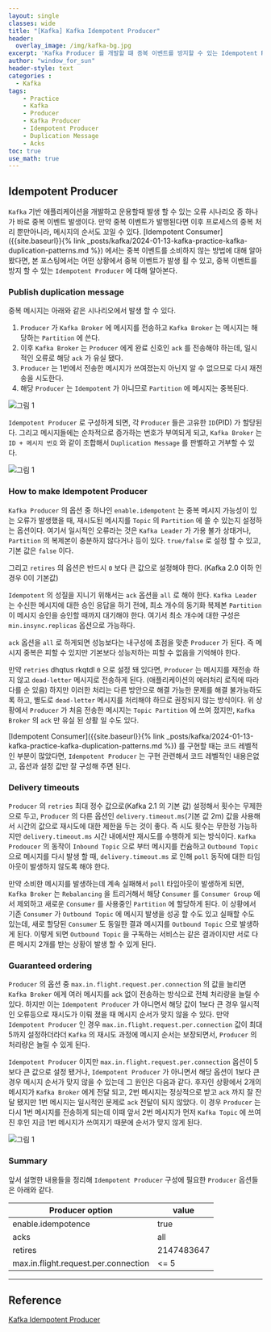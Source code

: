 ```yaml
--- 
layout: single
classes: wide
title: "[Kafka] Kafka Idempotent Producer"
header:
  overlay_image: /img/kafka-bg.jpg
excerpt: 'Kafka Producer 를 개발할 떄 증복 이벤트를 방지할 수 있는 Idempotent Producer 에 대해 알아보자'
author: "window_for_sun"
header-style: text
categories :
  - Kafka
tags:
    - Practice
    - Kafka
    - Producer
    - Kafka Producer
    - Idempotent Producer
    - Duplication Message
    - Acks
toc: true
use_math: true
---  
```


## Idempotent Producer
`Kafka` 기반 애플리케이션을 개발하고 운용할때 
발생 할 수 있는 오류 시나리오 중 하나가 바로 중복 이벤트 발생이다. 
만약 중복 이벤트가 발행된다면 이후 프로세스의 중복 처리 뿐만아니라, 
메시지의 순서도 꼬일 수 있다.
[Idempotent Consumer]({{site.baseurl}}{% link _posts/kafka/2024-01-13-kafka-practice-kafka-duplication-patterns.md %}) 에서는 중복 이벤트를 소비하지 않는 방법에 대해 알아 봤다면,
본 포스팅에서는 어떤 상황에서 중복 이벤트가 발생 횔 수 있고, 
중복 이벤트를 방지 할 수 있는 `Idempotent Producer` 에 대해 알아본다.  

### Publish duplication message
중복 메시지는 아래와 같은 시나리오에서 발생 할 수 있다. 

1. `Producer` 가 `Kafka Broker` 에 메시지를 전송하고 `Kafka Broker` 는 메시지는 해당하는 `Partition` 에 쓴다. 
2. 이후 `Kafka Broker` 는 `Producer` 에게 완료 신호인 `ack` 를 전송해야 하는데, 일시적인 오류로 해당 `ack` 가 유실 됐다. 
3. `Producer` 는 1번에서 전송한 메시지가 쓰여졌는지 아닌지 알 수 없으므로 다시 재전송을 시도한다. 
4. 해당 `Producer` 는 `Idempotent` 가 아니므로 `Partition` 에 메시지는 중복된다. 

![그림 1]({{site.baseurl}}/img/kafka/idempotent-producer-1.drawio.png)

`Idempotent Producer` 로 구성하게 되면, 각 `Producer` 들은 고유한 `ID`(PID) 가 할당된다. 
그리고 메시지들에는 순차적으로 증가하는 번호가 부여되게 되고, 
`Kafka Broker` 는 `ID + 메시지 번호` 와 같이 조합해서 `Duplication Message` 를 판별하고 거부할 수 있다.   

![그림 1]({{site.baseurl}}/img/kafka/idempotent-producer-2.drawio.png)


### How to make Idempotent Producer
`Kafka Producer` 의 옵션 중 하나인 `enable.idempotent` 는 중복 메시지 가능성이 있는 오류가 발생했을 때,
재시도된 메시지를 `Topic` 의 `Partition` 에 쓸 수 있는지 설정하는 옵션이다. 
여기서 일시적인 오류라는 것은 `Kafka Leader` 가 가용 불가 상태거나, `Partition` 의 복제본이 충분하지 않다거나 등이 있다. 
`true/false` 로 설정 할 수 있고, 기본 값은 `false` 이다.  

그리고 `retires` 의 옵션은 반드시 `0` 보다 큰 값으로 설정해야 한다.  (Kafka 2.0 이하 인 경우 0이 기본값)

`Idempotent` 의 성질을 지니기 위해서는 `ack` 옵션을 `all` 로 해야 한다. 
`Kafka Leader` 는 수신한 메시지에 대한 승인 응답을 하기 전에, 
최소 개수의 동기화 복제본 `Partition` 이 메시지 승인을 승인할 때까지 대기해야 한다. 
여기서 최소 개수에 대한 구성은 `min.insync.replicas` 옵션으로 가능하다.  

`ack` 옵션을 `all` 로 하게되면 성능보다는 내구성에 초점을 맞춘 `Producer` 가 된다. 
즉 메시지 중복은 피할 수 있지만 기본보다 성능저하는 피할 수 없음을 기억해야 한다.  

만약 `retries` dhqtus rkqtdl `0` 으로 설정 돼 있다면, 
`Producer` 는 메시지를 재전송 하지 않고 `dead-letter` 메시지로 전송하게 된다. (애플리케이션의 에러처리 로직에 따라 다를 순 있음)
하지만 이러한 처리는 다른 방안으로 해결 가능한 문제를 해결 불가능하도록 하고, 별도로 `dead-letter` 메시지를 처리해야 하므로 권장되지 않는 방식이다. 
위 상황에서 `Producer` 가 처음 전송한 메시지는 `Topic Partition` 에 쓰여 졌지만, `Kafka Broker` 의 `ack` 만 유실 된 상활 일 수도 있다.  

[Idempotent Consumer]({{site.baseurl}}{% link _posts/kafka/2024-01-13-kafka-practice-kafka-duplication-patterns.md %})
를 구현할 때는 코드 레벨적인 부분이 많았다면, 
`Idempotent Producer` 는 구현 관련해서 코드 레벨적인 내용은없고, 옵션과 설정 값만 잘 구성해 주면 된다.  

### Delivery timeouts
`Producer` 의 `retries` 최대 정수 값으로(Kafka 2.1 의 기본 값) 설정해서 횟수는 무제한으로 두고, 
`Producer` 의 다른 옵션인 `delivery.timeout.ms`(기본 값 2m) 값을 사용해서 시간의 값으로 재시도에 대한 제한을 두는 것이 좋다. 
즉 시도 횟수는 무한정 가능하지만 `delivery.timeout.ms` 시간 내에서만 재시도를 수행하게 되는 방식이다. 
`Kafka Prodoucer` 의 동작이 `Inbound Topic` 으로 부터 메시지를 컨슘하고 
`Outbound Topic` 으로 메시지를 다시 발생 할 때, 
`delivery.timeout.ms` 로 인해 `poll` 동작에 대한 타임아웃이 발생하지 않도록 해야 한다.  

만약 소비한 메시지를 발생하는데 계속 실패해서 `poll` 타임아웃이 발생하게 되면, 
`Kafka Broker` 는 `Rebalancing` 을 트리거해서 해당 `Consumer` 를 `Consumer Group` 에서 제외하고 새로운 `Consumer` 를 사용중인 `Partition` 에 할당하게 된다. 
이 상황에서 기존 `Consumer` 가 `Outbound Topic` 에 메시지 발생을 성공 할 수도 있고 실패할 수도 있는데, 
새로 할당된 `Consumer` 도 동일한 결과 메시지를 `Outbound Topic` 으로 발생하게 된다. 
이렇게 되면 `Outbound Topic` 을 구독하는 서비스는 같은 결과이지만 서로 다른 메시지 2개를 받는 상황이 발생 할 수 있게 된다.  

### Guaranteed ordering
`Producer` 의 옵션 중 `max.in.flight.request.per.connection` 의 값을 늘리면 `Kafka Broker` 에게 여러 메시지를 `ack` 없이 전송하는 방식으로 전체 처리량을 늘릴 수 있다. 
하지만 이는 `Idempotent Producer` 가 아니면서 해당 값이 1보다 큰 경우 일시적인 오류등으로 재시도가 이뤄 졌을 때 메시지 순서가 맞지 않을 수 있다. 
만약 `Idempotent Producer` 인 경우 `max.in.flight.request.per.connection` 값이 최대 5까지 설정하더라더 `Kafka` 의 재시도 과정에 메시지 순서는 보장되면서, 
`Producer` 의 처리량은 늘릴 수 있게 된다.  

`Idempotent Producer` 이지만 `max.in.flight.request.per.connection` 옵션이 5보다 큰 값으로 설정 됐거나, 
`Idempotent Producer` 가 아니면서 해당 옵션이 1보다 큰 경우 메시지 순서가 맞지 않을 수 있는데 그 원인은 다음과 같다. 
후자인 상황에서 2개의 메시지가 `Kafka Broker` 에게 전달 되고, 
2번 메시지는 정상적으로 받고 `ack` 까지 잘 잔달 됐지만 1번 메시지는 일시적인 문제로 `ack` 전달이 되지 않았다. 
이 경우 `Producer` 는 다시 1번 메시지를 전송하게 되는데 이때 앞서 2번 메시지가 먼저 `Kafka Topic` 에 쓰여진 후인 지금 1번 메시지가 쓰여지기 때문에 순서가 맞지 않게 된다.  

![그림 1]({{site.baseurl}}/img/kafka/idempotent-producer-3.png)

### Summary
앞서 설명한 내용들을 정리해 `Idempotent Producer` 구성에 필요한 `Producer` 옵션들은 아래와 같다.  

Producer option|value
---|---
enable.idempotence|true
acks|all
retires|2147483647
max.in.flight.request.per.connection|<= 5




---  
## Reference
[Kafka Idempotent Producer](https://www.lydtechconsulting.com/blog-kafka-idempotent-producer.html)  

